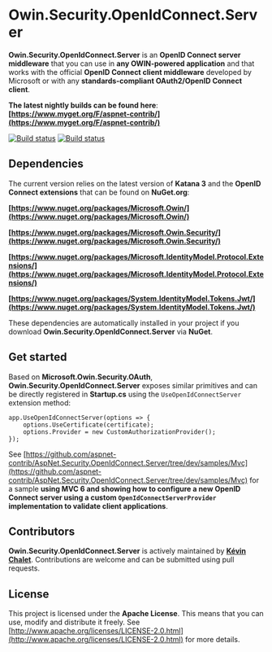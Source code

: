 Owin.Security.OpenIdConnect.Server
==================================

**Owin.Security.OpenIdConnect.Server** is an **OpenID Connect server middleware** that you can use in **any OWIN-powered application** and that works with the official **OpenID Connect client middleware** developed by Microsoft or with any **standards-compliant OAuth2/OpenID Connect client**.

**The latest nightly builds can be found here**: **[https://www.myget.org/F/aspnet-contrib/](https://www.myget.org/F/aspnet-contrib/)**

[![Build status](https://ci.appveyor.com/api/projects/status/tyenw4ffs00j4sav/branch/dev?svg=true)](https://ci.appveyor.com/project/aspnet-contrib/aspnet-security-openidconnect-server/branch/dev)
[![Build status](https://travis-ci.org/aspnet-contrib/AspNet.Security.OpenIdConnect.Server.svg?branch=dev)](https://travis-ci.org/aspnet-contrib/AspNet.Security.OpenIdConnect.Server)

## Dependencies

The current version relies on the latest version of **Katana 3** and the **OpenID Connect extensions** that can be found on **NuGet.org**:

**[https://www.nuget.org/packages/Microsoft.Owin/](https://www.nuget.org/packages/Microsoft.Owin/)**

**[https://www.nuget.org/packages/Microsoft.Owin.Security/](https://www.nuget.org/packages/Microsoft.Owin.Security/)**

**[https://www.nuget.org/packages/Microsoft.IdentityModel.Protocol.Extensions/](https://www.nuget.org/packages/Microsoft.IdentityModel.Protocol.Extensions/)**

**[https://www.nuget.org/packages/System.IdentityModel.Tokens.Jwt/](https://www.nuget.org/packages/System.IdentityModel.Tokens.Jwt/)**

These dependencies are automatically installed in your project if you download **Owin.Security.OpenIdConnect.Server** via **NuGet**.

## Get started

Based on **Microsoft.Owin.Security.OAuth**, **Owin.Security.OpenIdConnect.Server** exposes similar primitives and can be directly registered in **Startup.cs** using the `UseOpenIdConnectServer` extension method:

    app.UseOpenIdConnectServer(options => {
        options.UseCertificate(certificate);
        options.Provider = new CustomAuthorizationProvider();
    });

See [https://github.com/aspnet-contrib/AspNet.Security.OpenIdConnect.Server/tree/dev/samples/Mvc](https://github.com/aspnet-contrib/AspNet.Security.OpenIdConnect.Server/tree/dev/samples/Mvc) for a sample **using MVC 6 and showing how to configure a new OpenID Connect server using a custom `OpenIdConnectServerProvider` implementation to validate client applications**.

## Contributors

**Owin.Security.OpenIdConnect.Server** is actively maintained by **[Kévin Chalet](https://github.com/PinpointTownes)**. Contributions are welcome and can be submitted using pull requests.

## License

This project is licensed under the **Apache License**. This means that you can use, modify and distribute it freely. See [http://www.apache.org/licenses/LICENSE-2.0.html](http://www.apache.org/licenses/LICENSE-2.0.html) for more details.